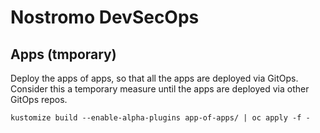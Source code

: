 # Nostromo DevSecOps

## Apps (tmporary)

Deploy the apps of apps, so that all the apps are deployed via GitOps. Consider this a temporary measure until the apps are deployed via other GitOps repos.

`kustomize build --enable-alpha-plugins app-of-apps/ | oc apply -f -`
